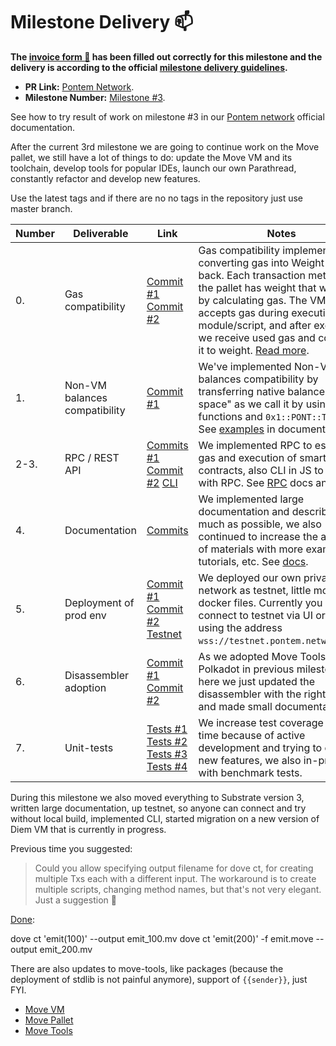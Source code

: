 # Milestone Delivery :mailbox:
 
**The [invoice form :pencil:](https://forms.gle/8Wx7nxtq8fKrsuEz8) has been filled out correctly for this milestone and the delivery is according to the official [milestone delivery guidelines](https://github.com/w3f/General-Grants-Program/blob/master/grants/milestone-deliverables-guidelines.md).** 
 
* **PR Link:** [Pontem Network](https://github.com/w3f/Open-Grants-Program/pull/138).
* **Milestone Number:** [Milestone #3](https://github.com/w3f/Open-Grants-Program/blob/master/applications/pontem.md#milestone-3--beta-version--ecosystem).
 
See how to try result of work on milestone #3 in our [Pontem network](https://docs.pontem.network/02.-getting-started/getting_started) official documentation.
 
After the current 3rd milestone we are going to continue work on the Move pallet, we still have a lot of things to do: update the Move VM and its toolchain, develop tools for popular IDEs, launch our own Parathread, constantly refactor and develop new features.
 
Use the latest tags and if there are no no tags in the repository just use master branch.
 
| Number | Deliverable | Link | Notes |
| ------------- | ------------- | ------------- |------------- |
| 0. | Gas compatibility | [Commit #1](https://github.com/pontem-network/sp-move/commit/49d6f1d8598aca86bf7e59f309a078cd573fcc0e) [Commit #2](https://github.com/pontem-network/sp-move/commit/6e4026bcf3f5e8bb595652306443a8bcd55e5dc4#diff-a751a72b51c3b8b76645db1fc49f0055a8330e0fcdbd5003cd74c2bc90f0ffb1) | Gas compatibility implemented by converting gas into Weight and back. Each transaction method in the pallet has weight that we get by calculating gas. The VM accepts gas during execution of module/script, and after execution we receive used gas and converts it to weight. [Read more](https://docs.pontem.network/03.-move-vm/gas). |
| 1. | Non-VM balances compatibility | [Commit #1](https://github.com/pontem-network/sp-move/commit/195406e3e2d296594a3d021d3c99bffcc1a51117) | We've implemented Non-VM balances compatibility by transferring native balances in "VM space" as we call it by using native functions and `0x1::PONT::T` type. See [examples](https://docs.pontem.network/03.-move-vm/native_balances) in documentation. |
| 2-3. | RPC / REST API | [Commits #1](https://github.com/pontem-network/sp-move/pull/30/commits) [Commit #2](https://github.com/pontem-network/sp-move/commit/50ad7d38ada15ff3c191447465f13c38c5d37c16) [CLI](https://github.com/pontem-network/tools/tree/master/packages/api-cli) | We implemented RPC to estimate gas and execution of smart contracts, also CLI in JS to iterate with RPC. See [RPC](https://docs.pontem.network/03.-move-vm/rpc) docs and [CLI](https://docs.pontem.network/02.-getting-started/cli). |
| 4. | Documentation | [Commits](https://github.com/pontem-network/docs/commits/master) | We implemented large documentation and described as much as possible, we also continued to increase the amount of materials with more examples, tutorials, etc. See [docs](https://docs.pontem.network). |
| 5. | Deployment of prod env | [Commit #1](https://github.com/pontem-network/sp-move/commit/755cc9bc2268f13f1b3e30a495cb1bd9feca0459) [Commit #2](https://github.com/pontem-network/sp-move/commit/d071378f719d427f687c2f3fa44a7ee123a8af93) [Testnet](https://docs.pontem.network/02.-getting-started/getting_started#connection-to-network) | We deployed our own private network as testnet, little modified docker files. Currently you can connect to testnet via UI or CLI using the address `wss://testnet.pontem.network/wss`. |
| 6. | Disassembler adoption | [Commit #1](https://github.com/pontem-network/move-tools/commit/e269763405e2f0b4e629ed03da706dd8c7d3b7b9#diff-ad94159425a4e644ecb2cd3b265d3c1c176245797327099cacc1ff52047dd204) [Commit #2](https://github.com/pontem-network/move-tools/commit/1eb933958926401c452d9c5831099671e2ca1c3f#diff-ad94159425a4e644ecb2cd3b265d3c1c176245797327099cacc1ff52047dd204) | As we adopted Move Tools for Polkadot in previous milestones, here we just updated the disassembler with the right dialect and made small documentation. |
| 7. | Unit-tests | [Tests #1](https://github.com/pontem-network/sp-move/commit/cce333b8808cd9bcf46c047d86ffbd841ef1eeea) [Tests #2](https://github.com/pontem-network/sp-move/commit/e981ab99544e1dee3e845e251f11f999cd540bb9) [Tests #3](https://github.com/pontem-network/sp-move/commit/49d6f1d8598aca86bf7e59f309a078cd573fcc0e) [Tests #4](https://github.com/pontem-network/sp-move/commit/b87042df7f439080bc941cf3bdfcbffbbec645ca) | We increase test coverage time to time because of active development and trying to cover new features, we also in-progress with benchmark tests. |
 
During this milestone we also moved everything to Substrate version 3, written large documentation, up testnet, so anyone can connect and try without local build, implemented CLI, started migration on a new version of Diem VM that is currently in progress.
 
Previous time you suggested:
 
> Could you allow specifying output filename for dove ct, for creating multiple Txs each with a different input. The workaround is to create multiple scripts, changing method names, but that's not very elegant. Just a suggestion 🙂
 
[Done](https://github.com/pontem-network/move-tools/commit/69629b08b100f05a739e46cda2e447b64851b50f):
 
   dove ct 'emit(100)' --output emit_100.mv
   dove ct 'emit(200)' -f emit.move --output emit_200.mv
 
There are also updates to move-tools, like packages (because the deployment of stdlib is not painful anymore), support of `{{sender}}`, just FYI.
 
* [Move VM](https://github.com/pontem-network/sp-move-vm)
* [Move Pallet](https://github.com/pontem-network/sp-move)
* [Move Tools](https://github.com/pontem-network/move-tools)
 
